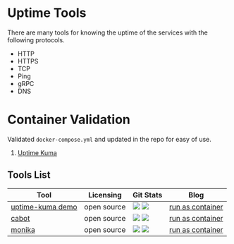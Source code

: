 # Uptime Tools

There are many tools for knowing the uptime of the services with the following protocols. 
- HTTP
- HTTPS
- TCP
- Ping
- gRPC
- DNS

# Container Validation

Validated `docker-compose.yml` and updated in the repo for easy of use.

1. [Uptime Kuma](https://github.com/Docker-X/uptime-tools/tree/main/uptime-kuma)

## Tools List 
| Tool | Licensing | Git Stats | Blog |
|--|--|--|--|
|[uptime-kuma demo](https://demo.uptime.kuma.pet)|open source| <a target="_blank" href="https://github.com/louislam/uptime-kuma"><img src="https://img.shields.io/github/stars/louislam/uptime-kuma" /></a>  <a target="_blank" href="https://github.com/louislam/uptime-kuma"><img src="https://img.shields.io/github/last-commit/louislam/uptime-kuma" /></a>  | [run as container](blog-from-docker-x)|
|[cabot](https://github.com/arachnys/cabot)|open source|<a target="_blank" href="https://github.com/arachnys/cabot"><img src="https://img.shields.io/github/stars/arachnys/cabot" /></a>  <a target="_blank" href="https://github.com/arachnys/cabot"><img src="https://img.shields.io/github/last-commit/arachnys/cabot" /></a> |[run as container](blog-from-docker-x)|
|[monika](https://monika.hyperjump.tech/)|open source|<a target="_blank" href="https://github.com/hyperjumptech/monika"><img src="https://img.shields.io/github/stars/hyperjumptech/monika" /></a>  <a target="_blank" href="https://github.com/hyperjumptech/monika"><img src="https://img.shields.io/github/last-commit/hyperjumptech/monika" /></a> |[run as container](https://monika.hyperjump.tech/tutorial/run-in-docker#_top)|


